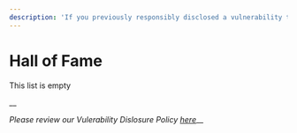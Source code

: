 ```yaml
---
description: 'If you previously responsibly disclosed a vulnerability to us, we thank you.'
---
```


# Hall of Fame

This list is empty

\_\_

_Please review our Vulerability Dislosure Policy_ [_here_](vulnerability-disclosure-policy.md)\_\_

